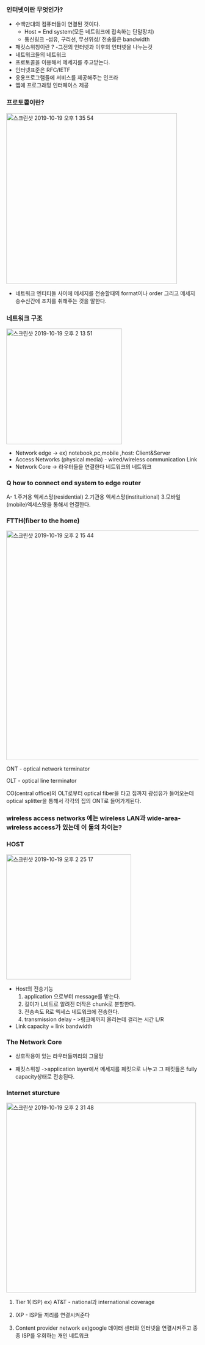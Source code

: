 ### 인터넷이란 무엇인가?

- 수백만대의 컴퓨터들이 연결된 것이다.
  - Host = End system(모든 네트워크에 접속하는 단말장치)
  - 통신링크 -섬유, 구리선, 무선위성/ 전송률은 bandwidth
- 패킷스위칭이란 ? -그전의 인터넷과 이후의 인터넷을 나누는것
- 네트워크들의 네트워크
- 프로토콜을 이용해서 메세지를 주고받는다.
- 인터넷표준은 RFC/IETF
- 응용프로그램들에 서비스를 제공해주는 인프라
- 앱에 프로그래밍 인터페이스 제공



### 프로토콜이란?

<img width="447" alt="스크린샷 2019-10-19 오후 1 35 54" src="https://user-images.githubusercontent.com/48313074/67138143-44759800-f27a-11e9-93be-dccfde634c90.png">



- 네트워크 엔티티들 사이에 메세지를 전송할때의 format이나 order 그리고 메세지 송수신간에 조치를 취해주는 것을 말한다.



### 네트워크 구조

<img width="303" alt="스크린샷 2019-10-19 오후 2 13 51" src="https://user-images.githubusercontent.com/48313074/67138191-b0f09700-f27a-11e9-9e27-a97a883a4feb.png">

- Network edge -> ex) notebook,pc,mobile ,host: Client&Server
- Access Networks (physical media) - wired/wireless communication Link
- Network Core -> 라우터들을 연결한다 네트워크의 네트워크

### Q how to connect end system to edge router

A- 1.주거용 엑세스망(residential) 2.기관용 엑세스망(instituitional) 3.모바일(mobile)엑세스망을 통해서 연결한다.

### FTTH(fiber to the home)

<img width="601" alt="스크린샷 2019-10-19 오후 2 15 44" src="https://user-images.githubusercontent.com/48313074/67138220-0462e500-f27b-11e9-94e0-1477c01fa95a.png">

ONT - optical network terminator

OLT - optical line terminator

CO(central office)의 OLT로부터 optical fiber을 타고 집까지 광섬유가 들어오는데 optical splitter을 통해서 각각의 집의 ONT로 들어가게된다.

### wireless access networks 에는 wireless LAN과 wide-area-wireless access가 있는데 이 둘의 차이는?

### HOST

<img width="327" alt="스크린샷 2019-10-19 오후 2 25 17" src="https://user-images.githubusercontent.com/48313074/67138326-5821fe00-f27c-11e9-84b4-62e9039c5edb.png">

- Host의 전송기능
  1. application 으로부터 message를 받는다.
  2. 길이가 L비트로 알려진 더작은 chunk로 분할한다.
  3. 전송속도 R로 엑세스 네트워크에 전송한다.
  4. transmission delay - >링크에까지 올리는데 걸리는 시간 L/R
- Link capacity = link bandwidth



### The Network Core

- 상호작용이 있는 라우터들끼리의 그물망

- 패킷스위칭 ->application layer에서 메세지를 페킷으로 나누고 그 패킷들은 fully capacity상태로 전송된다.

### Internet sturcture

<img width="497" alt="스크린샷 2019-10-19 오후 2 31 48" src="https://user-images.githubusercontent.com/48313074/67138383-31b09280-f27d-11e9-9af9-85a4ac8bcb63.png">

1. Tier 1( ISP)  ex) AT&T - national과 international coverage

2. IXP - ISP들 끼리를 연결시켜준다 

3. Content provider network ex)google 데이터 센터와 인터넷을 연결시켜주고 종종 ISP를 우회하는 개인 네트워크

   



